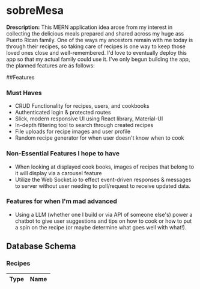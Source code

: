 # sobreMesa

**Drescription:** This MERN application idea arose from my interest in collecting the delicious meals prepared and shared across my huge ass Puerto Rican family. One of the ways my ancestors remain with me today is through their recipes, so taking care of recipes is one way to keep those loved ones close and well-remembered. I'd love to eventually deploy this app so that my actual family could use it. I've only begun building the app, the planned features are as follows:

##Features
  ### Must Haves
  * CRUD Functionality for recipes, users, and cookbooks
  * Authenticated login & protected routes
  * Slick, modern responsive UI using React library, Material-UI
  * In-depth filtering tool to search through created recipes
  * File uploads for recipe images and user profile
  * Random recipe generator for when user doesn't know when to cook
  ### Non-Essential Features I hope to have
  * When looking at displayed cook books, images of recipes that belong to it will display via a carousel feature
  * Utilize the Web Socket.io to effect event-driven responses & messages to server without user needing to poll/request to receive updated data.
  ### Features for when I'm mad advanced
  * Using a LLM (whether one I build or via API of someone else's) power a chatbot to give user suggestions and tips on how to cook or how to put a spin on the recipe (or maybe determine what goes well with what!).

## Database Schema

  ### Recipes
   | Type | Name
| ------- | ------- |
